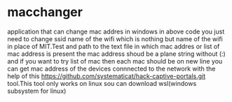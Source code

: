 # macchanger
application that can  change mac addres
in windows
in above code you just need to change ssid name of the wifi which is nothing but name of the wifi in place of MIT.Test and path to the text file in which  mac addres or list of mac address is present 
the mac address shoud be a plane string without (:) and if you want to try list of mac then each mac should be on new line
you can get mac address of the devices connnected to the network with the help of this https://github.com/systematicat/hack-captive-portals.git tool.This tool only works on linux sou can download wsl(windows subsystem for linux)
